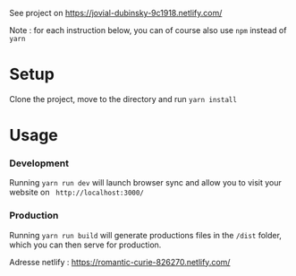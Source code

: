 See project on <https://jovial-dubinsky-9c1918.netlify.com/>

Note : for each instruction below, you can of course also use ```npm``` instead of ```yarn```
# Setup
Clone the project, move to the directory and run ```yarn install```
# Usage
### Development
Running ```yarn run dev``` will launch browser sync and allow you to visit your website on ``` http://localhost:3000/```
### Production
Running ```yarn run build``` will generate productions files in the ```/dist``` folder, which you can then serve for production.

Adresse netlify : https://romantic-curie-826270.netlify.com/